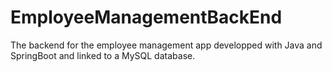 # EmployeeManagementBackEnd
The backend for the employee management app developped with Java and SpringBoot and linked to a MySQL database.
